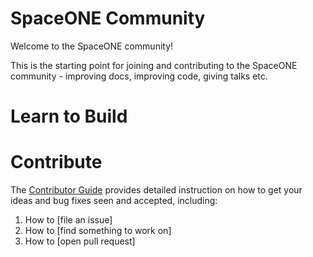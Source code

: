 # SpaceONE Community

Welcome to the SpaceONE community!

This is the starting point for joining and contributing to the SpaceONE community - improving docs, improving code, giving talks etc.

# Learn to Build

# Contribute

The [Contributor Guide](contributors/guide/README.md) provides detailed instruction on how to get your ideas and bug fixes seen and accepted, including:
1. How to [file an issue]
1. How to [find something to work on]
1. How to [open pull request]
